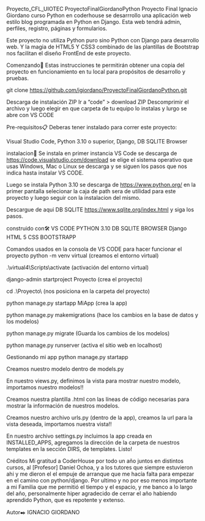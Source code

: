 Proyecto_CFL_UIOTEC
ProyectoFinalGiordanoPython
Proyecto Final Ignacio Giordano curso Python en coderhouse se desarrrollo una aplicación web estilo blog programada en Python en Django. Esta web tendrá admin, perfiles, registro, páginas y formularios.

Este proyecto no utiliza Python puro sino Python con Django para desarrollo web. Y la magia de HTML5 Y CSS3 combinado de las plantillas de Bootstrap nos facilitan el diseño FrontEnd de este proyecto.

Comenzando🚀
Estas instrucciones te permitirán obtener una copia del proyecto en funcionamiento en tu local para propósitos de desarrollo y pruebas.

git clone https://github.com/igiordano/ProyectoFinalGiordanoPython.git

Descarga de instalación ZIP
Ir a “code” > download ZIP Descomprimir el archivo y luego elegir en que carpeta de tu equipo lo instalas y lurgo se abre con VS CODE

Pre-requisitos📋
Deberas tener instalado para correr este proyecto:

Visual Studio Code, Python 3.10 o superior, Django, DB SQLITE Browser

instalacion🔧
Se instala en primer instancia VS Code se descarga de https://code.visualstudio.com/download se elige el sistema operativo que usas Windows, Mac o Linux se descarga y se siguen los pasos que nos indica hasta instalar VS CODE.

Luego se instala Python 3.10 se descarga de https://www.python.org/ en la primer pantalla selecionar la caja de path sera de utilidad para este proyecto y luego seguir con la instalacion del mismo.

Descargue de aqui DB SQLITE https://www.sqlite.org/index.html y siga los pasos.

construido con🛠️
VS CODE PYTHON 3.10 DB SQLITE BROWSER Django HTML 5 CSS BOOTSTRAPP

Comandos usados en la consola de VS CODE para hacer funcionar el proyecto
python -m venv virtual (creamos el entorno virtual)

.\virtual4\Scripts\activate (activación del entorno virtual)

django-admin startproject Proyecto (crea el proyecto)

cd .\Proyecto\ (nos posiciona en la carpeta del proyecto)

python manage.py startapp MiApp (crea la app)

python manage.py makemigrations (hace los cambios en la base de datos y los modelos)

python manage.py migrate (Guarda los cambios de los modelos)

python manage.py runserver (activa el sitio web en localhost)

Gestionando mi app
python manage.py startapp

Creamos nuestro modelo dentro de models.py

En nuestro views.py, definimos la vista para mostrar nuestro modelo, importamos nuestro modelos!!

Creamos nuestra plantilla .html con las líneas de código necesarias para mostrar la información de nuestros modelos.

Creamos nuestro archivo urls.py (dentro de la app), creamos la url para la vista deseada, importamos nuestra vista!!

En nuestro archivo settings.py incluimos la app creada en INSTALLED_APPS, agregamos la dirección de la carpeta de nuestros templates en la sección DIRS, de templates. Listo!

Créditos
Mi gratitud a CoderHouse por todo un año juntos en distintos cursos, al [Profesor] Daniel Ochoa, y a los tutores que siempre estuvieron ahi y me dieron el el empuje de arranque que me hacía falta para empezar en el camino con python/django. Por ultimo y no por eso menos importante a mi Familia que me permitió el tiempo y el espacio, y me banco a lo largo del año, personalmente hiper agradecido de cerrar el año habiendo aprendido Python, que es repotente y extenso.

Autor✒️
IGNACIO GIORDANO
